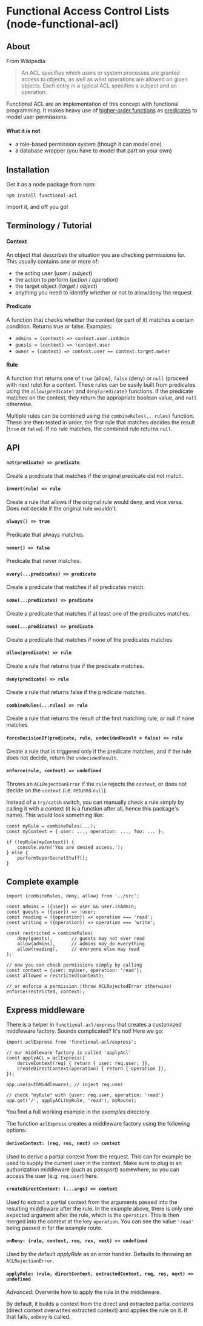 # Functional Access Control Lists (node-functional-acl)

## About

From Wikipedia:

>  An ACL specifies which users or system processes are granted access to
>  objects, as well as what operations are allowed on given objects. Each entry
>  in a typical ACL specifies a subject and an operation.

Functional ACL are an implementation of this concept with functional
programming. It makes heavy use of [higher-order
functions](https://en.wikipedia.org/wiki/Higher-order_function) as
[predicates](https://en.wikipedia.org/wiki/Predicate_(mathematical_logic)) to
model user permissions.

#### What it is not

* a role-based permission system (though it can model one)
* a database wrapper (you have to model that part on your own)

## Installation

Get it as a node package from npm:

    npm install functional-acl

Import it, and off you go!

## Terminology / Tutorial

#### Context

An object that describes the situation you are checking permissions for. This
usually contains one or more of:

* the acting user (*user* / *subject*)
* the action to perform (*action* / *operation*)
* the target object (*target* / *object*)
* anything you need to identify whether or not to allow/deny the request

#### Predicate

A function that checks whether the context (or part of it) matches a certain
condition. Returns true or false. Examples:

* `admins = (context) => context.user.isAdmin`
* `guests = (context) => !context.user`
* `owner = (context) => context.user == context.target.owner`

#### Rule

A function that returns one of `true` (allow), `false` (deny) or `null`
(proceed with next rule) for a context. These rules can be easily built from
predicates using the `allow(predicate)` and `deny(predicate)`
functions. If the predicate matches on the context, they return the appropriate
boolean value, and `null` otherwise.

Multiple rules can be combined using the `combineRules(...rules)` function.
These are then tested in order, the first rule that matches decides the result
(`true` or `false`). If no rule matches, the combined rule returns `null`.

## API

#### `not(predicate) => predicate`

Create a predicate that matches if the original predicate did not match.

#### `invert(rule) => rule`

Create a rule that allows if the original rule would deny, and vice versa. Does
not decide if the original rule wouldn't.

#### `always() => true`

Predicate that always matches.

#### `never() => false`

Predicate that never matches.

#### `every(...predicates) => predicate`

Create a predicate that matches if all predicates match.

#### `some(...predicates) => predicate`

Create a predicate that matches if at least one of the predicates matches.

#### `none(...predicates) => predicate`

Create a predicate that matches if none of the predicates matches

#### `allow(predicate) => rule`

Create a rule that returns true if the predicate matches.

#### `deny(predicate) => rule`

Create a rule that returns false if the predicate matches.

#### `combineRules(...rules) => rule`

Create a rule that returns the result of the first matching rule, or null if
none matches

#### `forceDecisionIf(predicate, rule, undecidedResult = false) => rule`

Create a rule that is triggered only if the predicate matches, and if the rule
does not decide, return the `undecidedResult`.

#### `enforce(rule, context) => undefined`

Throws an `ACLRejectionError` if the `rule` rejects the `context`, or does not
decide on the `context` (i.e. returns `null`).

Instead of a `try/catch` switch, you can manually check a rule simply by
calling it with a context (it is a function after all, hence this package's
name). This would look something like:

    const myRule = combineRules(...);
    const myContext = { user: ..., operation: ..., foo: ... };

    if (!myRule(myContext)) {
        console.warn('You are denied access.');
    } else {
        performSuperSecretStuff();
    }


## Complete example

    import {combineRules, deny, allow} from '../src';

    const admins = ({user}) => user && user.isAdmin;
    const guests = ({user}) => !user;
    const reading = ({operation}) => operation === 'read';
    const writing = ({operation}) => operation === 'write';

    const restricted = combineRules(
        deny(guests),       // guests may not ever read
        allow(admins),      // admins may do everything
        allow(reading),     // everyone else may read
    );

    // now you can check permissions simply by calling
    const context = {user: myUser, operation: 'read'};
    const allowed = restricted(context);

    // or enforce a permission (throw ACLRejectedError otherwise)
    enforce(restricted, context);

## Express middleware

There is a helper in `functional-acl/express` that creates a customized
middleware factory. Sounds complicated? It's not! Here we go:

    import aclExpress from 'functional-acl/express';

    // our middleware factory is called 'applyAcl'
    const applyACL = aclExpress({
        deriveContext(req) { return { user: req.user; }},
        createDirectContext(operation) { return { operation }},
    });

    app.use(authMiddleware); // inject req.user

    // check "myRule" with {user: req.user, operation: 'read'}
    app.get('/', applyACL(myRule, 'read'), myRoute);

You find a full working example in the *examples* directory.

The function `aclExpress` creates a middleware factory using the following options:

#### `deriveContext: (req, res, next) => context`

Used to derive a partial context from the request. This can for example be used
to supply the current user in the context. Make sure to plug in an
authorization middleware (such as *passport*) somewhere, so you can access the
user (e.g. `req.user`) here.

#### `createDirectContext: (...args) => context`

Used to extract a partial context from the arguments passed into the resulting
middleware after the rule. In the example above, there is only one expected
argument after the rule, which is the `operation`. This is then merged into the
context at the key `operation`. You can see the value `'read'` being passed in
for the example route.

#### `onDeny: (rule, context, req, res, next) => undefined`

Used by the default *applyRule* as an error handler. Defaults to throwing an
`ACLRejectionError`.

#### `applyRule: (rule, directContext, extractedContext, req, res, next) => undefined`

*Advanced*: Overwrite how to apply the rule in the middleware.

By default, it builds a context from the direct and extracted partial contexts
(direct context overwrites extracted context) and applies the rule on it. If
that fails, `onDeny` is called.
